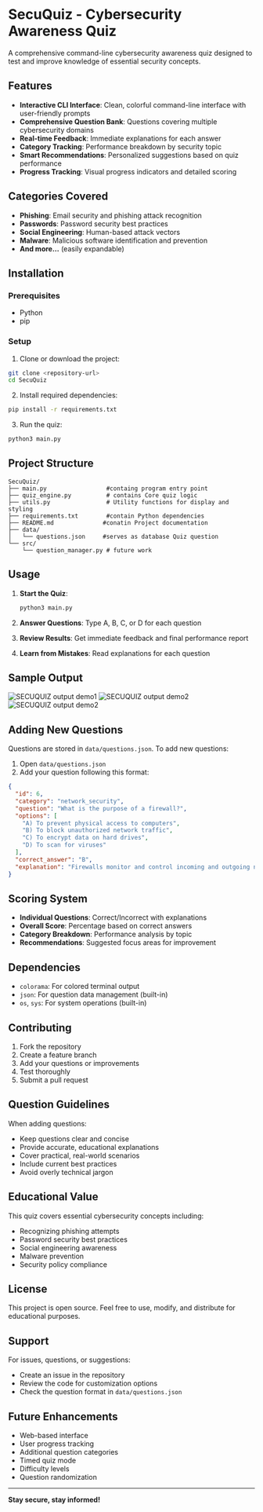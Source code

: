 # SecuQuiz - Cybersecurity Awareness Quiz

A comprehensive command-line cybersecurity awareness quiz designed to test and improve knowledge of essential security concepts.

## Features

- **Interactive CLI Interface**: Clean, colorful command-line interface with user-friendly prompts
- **Comprehensive Question Bank**: Questions covering multiple cybersecurity domains
- **Real-time Feedback**: Immediate explanations for each answer
- **Category Tracking**: Performance breakdown by security topic
- **Smart Recommendations**: Personalized suggestions based on quiz performance
- **Progress Tracking**: Visual progress indicators and detailed scoring

## Categories Covered
- **Phishing**: Email security and phishing attack recognition
- **Passwords**: Password security best practices
- **Social Engineering**: Human-based attack vectors
- **Malware**: Malicious software identification and prevention
- **And more...** (easily expandable)

## Installation

### Prerequisites

- Python
- pip

### Setup
1. Clone or download the project:
```bash
git clone <repository-url>
cd SecuQuiz
```

2. Install required dependencies:
```bash
pip install -r requirements.txt
```

3. Run the quiz:
```bash
python3 main.py
```

## Project Structure

```
SecuQuiz/
├── main.py                 #containg program entry point
├── quiz_engine.py          # contains Core quiz logic
├── utils.py                # Utility functions for display and styling
├── requirements.txt        #contain Python dependencies
├── README.md              #conatin Project documentation
├── data/
│   └── questions.json     #serves as database Quiz question
└── src/
    └── question_manager.py # future work 
```

## Usage

1. **Start the Quiz**:
   ```bash
   python3 main.py
   ```

2. **Answer Questions**: Type A, B, C, or D for each question

3. **Review Results**: Get immediate feedback and final performance report

4. **Learn from Mistakes**: Read explanations for each question

## Sample Output
![SECUQUIZ output demo1](screenshots/output_1.jpg)
![SECUQUIZ output demo2](screenshots/output_2.jpg)
![SECUQUIZ output demo2](screenshots/output_3.jpg)



## Adding New Questions

Questions are stored in `data/questions.json`. To add new questions:

1. Open `data/questions.json`
2. Add your question following this format:

```json
{
  "id": 6,
  "category": "network_security",
  "question": "What is the purpose of a firewall?",
  "options": [
    "A) To prevent physical access to computers",
    "B) To block unauthorized network traffic",
    "C) To encrypt data on hard drives",
    "D) To scan for viruses"
  ],
  "correct_answer": "B",
  "explanation": "Firewalls monitor and control incoming and outgoing network traffic based on predetermined security rules."
}
```

## Scoring System
- **Individual Questions**: Correct/Incorrect with explanations
- **Overall Score**: Percentage based on correct answers
- **Category Breakdown**: Performance analysis by topic
- **Recommendations**: Suggested focus areas for improvement

## Dependencies

- `colorama`: For colored terminal output
- `json`: For question data management (built-in)
- `os`, `sys`: For system operations (built-in)

## Contributing

1. Fork the repository
2. Create a feature branch
3. Add your questions or improvements
4. Test thoroughly
5. Submit a pull request

## Question Guidelines

When adding questions:
- Keep questions clear and concise
- Provide accurate, educational explanations
- Cover practical, real-world scenarios
- Include current best practices
- Avoid overly technical jargon

## Educational Value

This quiz covers essential cybersecurity concepts including:
- Recognizing phishing attempts
- Password security best practices
- Social engineering awareness
- Malware prevention
- Security policy compliance

## License

This project is open source. Feel free to use, modify, and distribute for educational purposes.

## Support

For issues, questions, or suggestions:
- Create an issue in the repository
- Review the code for customization options
- Check the question format in `data/questions.json`

## Future Enhancements

- Web-based interface
- User progress tracking
- Additional question categories
- Timed quiz mode
- Difficulty levels
- Question randomization
---

**Stay secure, stay informed!**